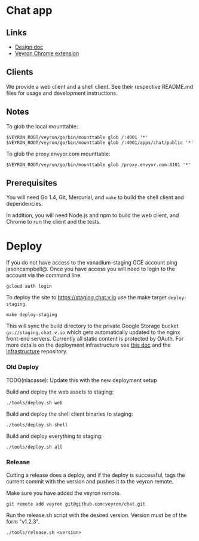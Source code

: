 # Chat app

## Links

- [Design doc](http://go/veyron-chat-app)
- [Veyron Chrome extension](https://github.com/veyron/veyron.js/raw/master/extension/veyron.crx)

## Clients

We provide a web client and a shell client. See their respective README.md files
for usage and development instructions.

## Notes

To glob the local mounttable:

    $VEYRON_ROOT/veyron/go/bin/mounttable glob /:4001 '*'
    $VEYRON_ROOT/veyron/go/bin/mounttable glob /:4001/apps/chat/public '*'

To glob the proxy.envyor.com mounttable:

    $VEYRON_ROOT/veyron/go/bin/mounttable glob /proxy.envyor.com:8101 '*'

## Prerequisites

You will need Go 1.4, Git, Mercurial, and `make` to build the shell client and
dependencies.

In addition, you will need Node.js and npm to build the web client, and Chrome
to run the client and the tests.

# Deploy

If you do not have access to the vanadium-staging GCE account ping
jasoncampbell@. Once you have access you will need to login to the account via
the command line.

    gcloud auth login

To deploy the site to https://staging.chat.v.io use the make target
`deploy-staging`.

    make deploy-staging

This will sync the build directory to the private Google Storage bucket
`gs://staging.chat.v.io` which gets automatically updated to the nginx
front-end servers. Currently all static content is protected by OAuth. For
more details on the deployment infrastructure see [this doc][deploy] and the
[infrastructure] repository.

### Old Deploy

TODO(nlacasse): Update this with the new deployment setup

Build and deploy the web assets to staging:

    ./tools/deploy.sh web

Build and deploy the shell client binaries to staging:

    ./tools/deploy.sh shell

Build and deploy everything to staging:

    ./tools/deploy.sh all

### Release

Cutting a release does a deploy, and if the deploy is successful, tags the
current commit with the version and pushes it to the veyron remote.

Make sure you have added the veyron remote.

    git remote add veyron git@github.com:veyron/chat.git

Run the release.sh script with the desired version.  Version must be of the
form "v1.2.3".

    ./tools/release.sh <version>

[deploy]: http://goo.gl/QfD4gl
[infrastructure]: https://vanadium.googlesource.com/infrastructure/+/master/nginx/README.md
